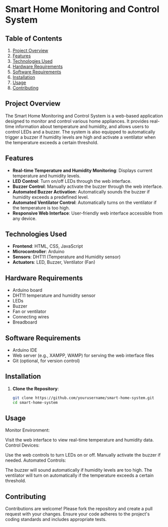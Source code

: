 # Smart Home Monitoring and Control System

## Table of Contents
1. [Project Overview](#project-overview)
2. [Features](#features)
3. [Technologies Used](#technologies-used)
4. [Hardware Requirements](#hardware-requirements)
5. [Software Requirements](#software-requirements)
6. [Installation](#installation)
7. [Usage](#usage)
8. [Contributing](#contributing)

## Project Overview
The Smart Home Monitoring and Control System is a web-based application designed to monitor and control various home appliances. It provides real-time information about temperature and humidity, and allows users to control LEDs and a buzzer. The system is also equipped to automatically trigger a buzzer if humidity levels are high and activate a ventilator when the temperature exceeds a certain threshold.

## Features
- **Real-time Temperature and Humidity Monitoring**: Displays current temperature and humidity levels.
- **LED Control**: Turn on/off LEDs through the web interface.
- **Buzzer Control**: Manually activate the buzzer through the web interface.
- **Automated Buzzer Activation**: Automatically sounds the buzzer if humidity exceeds a predefined level.
- **Automated Ventilator Control**: Automatically turns on the ventilator if the temperature is too high.
- **Responsive Web Interface**: User-friendly web interface accessible from any device.

## Technologies Used
- **Frontend**: HTML, CSS, JavaScript
- **Microcontroller**: Arduino
- **Sensors**: DHT11 (Temperature and Humidity sensor)
- **Actuators**: LED, Buzzer, Ventilator (Fan)

## Hardware Requirements
- Arduino board
- DHT11 temperature and humidity sensor
- LEDs
- Buzzer
- Fan or ventilator
- Connecting wires
- Breadboard

## Software Requirements
- Arduino IDE
- Web server (e.g., XAMPP, WAMP) for serving the web interface files
- Git (optional, for version control)

## Installation
1. **Clone the Repository**:
   ```sh
   git clone https://github.com/yourusername/smart-home-system.git
   cd smart-home-system
## Usage
Monitor Environment:

Visit the web interface to view real-time temperature and humidity data.
Control Devices:

Use the web controls to turn LEDs on or off.
Manually activate the buzzer if needed.
Automated Controls:

The buzzer will sound automatically if humidity levels are too high.
The ventilator will turn on automatically if the temperature exceeds a certain threshold.
## Contributing
Contributions are welcome! Please fork the repository and create a pull request with your changes. Ensure your code adheres to the project's coding standards and includes appropriate tests.

